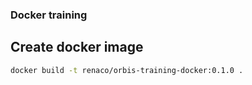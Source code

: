 ### Docker training 

## Create docker image

```bash
docker build -t renaco/orbis-training-docker:0.1.0 .
```
